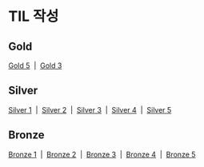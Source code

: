 <h1>TIL 작성</h1>

<h2>Gold</h2>
<a href="https://moon-gd.tistory.com/category/%EB%B0%B1%EC%A4%80/%EA%B3%A8%EB%93%9C%205">Gold 5<a/> &nbsp;|&nbsp;
<a href="https://moon-gd.tistory.com/category/%EB%B0%B1%EC%A4%80/%EA%B3%A8%EB%93%9C%203">Gold 3<a/>
<h2>Silver</h2>
<a href="https://moon-gd.tistory.com/category/%EB%B0%B1%EC%A4%80/%EC%8B%A4%EB%B2%84%201">Silver 1<a/> &nbsp;|&nbsp;
<a href="https://moon-gd.tistory.com/category/%EB%B0%B1%EC%A4%80/%EC%8B%A4%EB%B2%84%202">Silver 2<a/> &nbsp;|&nbsp;
<a href="https://moon-gd.tistory.com/category/%EB%B0%B1%EC%A4%80/%EC%8B%A4%EB%B2%84%203">Silver 3<a/> &nbsp;|&nbsp;
<a href="https://moon-gd.tistory.com/category/%EB%B0%B1%EC%A4%80/%EC%8B%A4%EB%B2%84%204">Silver 4<a/> &nbsp;|&nbsp;
<a href="https://moon-gd.tistory.com/category/%EB%B0%B1%EC%A4%80/%EC%8B%A4%EB%B2%84%205">Silver 5<a/>

<h2>Bronze</h2>
<a href="https://moon-gd.tistory.com/category/%EB%B0%B1%EC%A4%80/%EB%B8%8C%EB%A1%A0%EC%A6%88%201">Bronze 1<a/> &nbsp;|&nbsp;
<a href="https://moon-gd.tistory.com/category/%EB%B0%B1%EC%A4%80/%EB%B8%8C%EB%A1%A0%EC%A6%88%202">Bronze 2<a/> &nbsp;|&nbsp;
<a href="https://moon-gd.tistory.com/category/%EB%B0%B1%EC%A4%80/%EB%B8%8C%EB%A1%A0%EC%A6%88%203">Bronze 3<a/> &nbsp;|&nbsp;
<a href="https://moon-gd.tistory.com/category/%EB%B0%B1%EC%A4%80/%EB%B8%8C%EB%A1%A0%EC%A6%88%204">Bronze 4<a/> &nbsp;|&nbsp;
<a href="https://moon-gd.tistory.com/category/%EB%B0%B1%EC%A4%80/%EB%B8%8C%EB%A1%A0%EC%A6%88%205">Bronze 5<a/>
